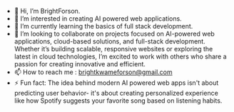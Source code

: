 - 👋 Hi, I’m BrightForson.
- 👀 I’m interested in creating AI powered web applications.
- 🌱 I’m currently learning the basics of full stack development.
- 💞️ I’m looking to collaborate on projects focused on AI-powered web applications, cloud-based solutions, and full-stack development. Whether it’s building scalable, responsive websites or exploring the latest in cloud technologies, I’m excited to work with others who share a passion for creating innovative and efficient.
- 📫 How to reach me : brightkwameforson@gmail.com
- ⚡ Fun fact: The idea behind modern AI powered web apps isn't about predicting user behavior- it's about creating personalized experience like how Spotify suggests your favorite song based on listening habits.

<!---
BrightForson/BrightForson is a ✨ special ✨ repository because its `README.md` (this file) appears on your GitHub profile.
You can click the Preview link to take a look at your changes.
--->
